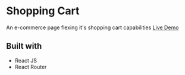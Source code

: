 # Shopping Cart

An e-commerce page flexing it's shopping cart capabilities
[Live Demo](https://joshuaobare.github.io/shopping-cart/#/)

## Built with
- React JS
- React Router